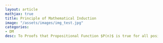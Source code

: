 ```yaml
---
layout: article
mathjax: true
title: Principle of Mathematical Induction
image: "/assets/images/img_test.jpg"
categories:
- DM
desc: To Proofs that Propositional Function $P(n)$ is true for all positive integers $n$ we have to do two steps:

































































































































































































































































































































































 
imagealt: 
---
```


To [Proofs]({% post_url 2020-04-12-proofs %}) that [Propositional Function]({% post_url 2020-02-14-propositional-function %}) $P(n)$ is true for all positive integers $n$ we have to do two steps:

































































































































































































































































































































































**Basis Step**: Verify that $P(1)$ is true.

































































































































































































































































































































































**Induction Step**: Show that $P(k) \to P(k+1)$ is true for all positive integers $k$.

































































































































































































































































































































































Assumption that $P(k)$ is true is called *inductive hypothesis*.


































































































































































































































































































































































This complete technique could be stated as:
$$(P(1) \wedge \forall k(P(k) \to P(k+1))) \to \forall nP(n)$$

































































































































































































































































































































































Here, [Domain]({% post_url 2020-05-26-domain %}) is set of positive integers.

### Subtopics
- [Strong Induction]({% post_url 2020-08-19-strong-induction %})
- [Well-Ordering Property]({% post_url 2020-08-31-well-ordering-property %})